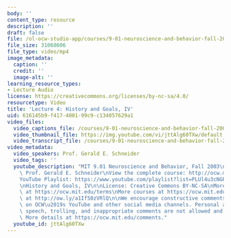 ```yaml
---
body: ''
content_type: resource
description: ''
draft: false
file: /ol-ocw-studio-app/courses/9-01-neuroscience-and-behavior-fall-2003/mit9_01f03_lec04_360p_16_9.mp4
file_size: 31068606
file_type: video/mp4
image_metadata:
  caption: ''
  credit: ''
  image-alt: ''
learning_resource_types:
- Lecture Audio
license: https://creativecommons.org/licenses/by-nc-sa/4.0/
resourcetype: Video
title: 'Lecture 4: History and Goals, IV'
uid: 616145b9-f417-4001-99c9-c134057629a1
video_files:
  video_captions_file: /courses/9-01-neuroscience-and-behavior-fall-2003/1pptmZqPk4-bcddgKtTdW9c69C1_pwUEA_transcript.webvtt
  video_thumbnail_file: https://img.youtube.com/vi/jttAlg60TXw/default.jpg
  video_transcript_file: /courses/9-01-neuroscience-and-behavior-fall-2003/1pptmZqPk4-bcddgKtTdW9c69C1_pwUEA_transcript.pdf
video_metadata:
  video_speakers: Prof. Gerald E. Schneider
  video_tags: ''
  youtube_description: "MIT 9.01 Neuroscience and Behavior, Fall 2003\nInstructor:\
    \ Prof. Gerald E. Schneider\nView the complete course: http://ocw.mit.edu/courses/brain-and-cognitive-sciences/9-01-neuroscience-and-behavior-fall-2003\n\
    YouTube Playlist: https://www.youtube.com/playlist?list=PLUl4u3cNGP63U7FmbKD9KClb-94dyPJim\n\
    \nHistory and Goals, IV\n\nLicense: Creative Commons BY-NC-SA\nMore information\
    \ at https://ocw.mit.edu/terms\nMore courses at https://ocw.mit.edu\nSupport OCW\
    \ at http://ow.ly/a1If50zVRlQ\n\nWe encourage constructive comments and discussion\
    \ on OCW\u2019s YouTube and other social media channels. Personal attacks, hate\
    \ speech, trolling, and inappropriate comments are not allowed and may be removed.\
    \ More details at https://ocw.mit.edu/comments."
  youtube_id: jttAlg60TXw
---
```

